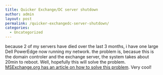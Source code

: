 ```yaml
---
title: Quicker Exchange/DC server shutdown
author: admin
layout: post
permalink: /quicker-exchangedc-server-shutdown/
categories:
  - Uncategorized
---
```

because 2 of my servers have died over the last 3 months, i have one large Dell PowerEdge now running my network. the problem is, becasue this is the domain controler and the exchange server, the system takes about 20min to reboot. Well, hopefully this will solve the problem. [MSExchange.org has an article on how to solve this problem][1]. Very cool!

 [1]: http://www.msexchange.org/articles/Automating-Quicker-Exchange-2000-2003-DC-reboot.html
